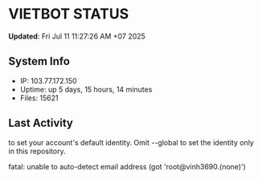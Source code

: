 # VIETBOT STATUS
**Updated**: Fri Jul 11 11:27:26 AM +07 2025

## System Info
- IP: 103.77.172.150
- Uptime: up 5 days, 15 hours, 14 minutes
- Files: 15621

## Last Activity

to set your account's default identity.
Omit --global to set the identity only in this repository.

fatal: unable to auto-detect email address (got 'root@vinh3690.(none)')
